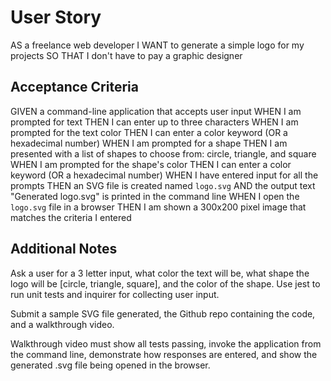 # User Story

AS a freelance web developer
I WANT to generate a simple logo for my projects
SO THAT I don't have to pay a graphic designer

## Acceptance Criteria

GIVEN a command-line application that accepts user input
WHEN I am prompted for text
THEN I can enter up to three characters
WHEN I am prompted for the text color
THEN I can enter a color keyword (OR a hexadecimal number)
WHEN I am prompted for a shape
THEN I am presented with a list of shapes to choose from: circle, triangle, and square
WHEN I am prompted for the shape's color
THEN I can enter a color keyword (OR a hexadecimal number)
WHEN I have entered input for all the prompts
THEN an SVG file is created named `logo.svg`
AND the output text "Generated logo.svg" is printed in the command line
WHEN I open the `logo.svg` file in a browser
THEN I am shown a 300x200 pixel image that matches the criteria I entered

## Additional Notes

Ask a user for a 3 letter input, what color the text will be, what shape the logo will be [circle, triangle, square], and the color of the shape. Use jest to run unit tests and inquirer for collecting user input. 

Submit a sample SVG file generated, the Github repo containing the code, and a walkthrough video.

Walkthrough video must show all tests passing, invoke the application from the command line, demonstrate how responses are entered, and show the generated .svg file being opened in the browser.